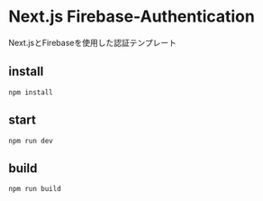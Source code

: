 # Next.js Firebase-Authentication
Next.jsとFirebaseを使用した認証テンプレート

## install
`npm install`

## start
`npm run dev`

## build
`npm run build`
